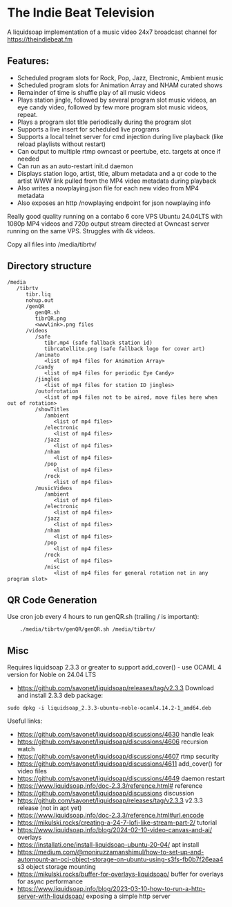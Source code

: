 # The Indie Beat Television 

A liquidsoap implementation of a music video 24x7 broadcast channel for https://theindiebeat.fm

## Features:
- Scheduled program slots for Rock, Pop, Jazz, Electronic, Ambient music
- Scheduled program slots for Animation Array and NHAM curated shows
- Remainder of time is shuffle play of all music videos
- Plays station jingle, followed by several program slot music videos, an eye candy video, followed by few more program slot music videos, repeat.
- Plays a program slot title periodically during the program slot 
- Supports a live insert for scheduled live programs
- Supports a local telnet server for cmd injection during live playback (like reload playlists without restart)
- Can output to multiple rtmp owncast or peertube, etc. targets at once if needed
- Can run as an auto-restart init.d daemon
- Displays station logo, artist, title, album metadata and a qr code to the artist WWW link pulled from the MP4 video metadata during playback
- Also writes a nowplaying.json file for each new video from MP4 metadata
- Also exposes an http /nowplaying endpoint for json nowplaying info

Really good quality running on a contabo 6 core VPS Ubuntu 24.04LTS with 1080p MP4 videos and 720p output stream directed at Owncast server running on the same VPS. Struggles with 4k videos.

Copy all files into /media/tibrtv/ 

## Directory structure
```
/media
   /tibrtv
	  tibr.liq
      nohup.out
	  /genQR
	     genQR.sh
		 tibrQR.png
		 <wwwlink>.png files
	  /videos
         /safe
            tibr.mp4 (safe fallback station id)
            tibrcatellite.png (safe fallback logo for cover art)		    
         /animato
		    <list of mp4 files for Animation Array>
         /candy
		    <list of mp4 files for periodic Eye Candy>
         /jingles 
		    <list of mp4 files for station ID jingles>
		 /outofrotation 
		    <list of mp4 files not to be aired, move files here when out of rotation>
         /showTitles		 
		    /ambient
		       <list of mp4 files>
			/electronic
		       <list of mp4 files>
			/jazz
		       <list of mp4 files>
			/nham
		       <list of mp4 files>
			/pop
		       <list of mp4 files>
			/rock 
   		       <list of mp4 files>
         /musicVideos
		    /ambient
		       <list of mp4 files>
			/electronic
		       <list of mp4 files>
			/jazz
		       <list of mp4 files>
			/nham
		       <list of mp4 files>
			/pop
		       <list of mp4 files>
			/rock 
   		       <list of mp4 files>
			/misc
   		       <list of mp4 files for general rotation not in any program slot>
```

## QR Code Generation
Use cron job every 4 hours to run genQR.sh (trailing / is important):
```
    ./media/tibrtv/genQR/genQR.sh /media/tibrtv/
```

## Misc
Requires liquidsoap 2.3.3 or greater to support add_cover() - use OCAML 4 version for Noble on 24.04 LTS
-  https://github.com/savonet/liquidsoap/releases/tag/v2.3.3
Download and install 2.3.3 deb package: 
```
sudo dpkg -i liquidsoap_2.3.3-ubuntu-noble-ocaml4.14.2-1_amd64.deb
```

Useful links:
- https://github.com/savonet/liquidsoap/discussions/4630 handle leak
- https://github.com/savonet/liquidsoap/discussions/4606 recursion watch
- https://github.com/savonet/liquidsoap/discussions/4607 rtmp security
- https://github.com/savonet/liquidsoap/discussions/4611 add_cover() for video files
- https://github.com/savonet/liquidsoap/discussions/4649 daemon restart
- https://www.liquidsoap.info/doc-2.3.3/reference.html# reference 
- https://github.com/savonet/liquidsoap/discussions discussion
- https://github.com/savonet/liquidsoap/releases/tag/v2.3.3 v2.3.3 release (not in apt yet)
- https://www.liquidsoap.info/doc-2.3.3/reference.html#url.encode 
- https://mikulski.rocks/creating-a-24-7-lofi-like-stream-part-2/ tutorial
- https://www.liquidsoap.info/blog/2024-02-10-video-canvas-and-ai/ overlays 
- https://installati.one/install-liquidsoap-ubuntu-20-04/ apt install
- https://medium.com/@moniruzzamanshimul/how-to-set-up-and-automount-an-oci-object-storage-on-ubuntu-using-s3fs-fb0b7f26eaa4 s3 object storage mounting
- https://mikulski.rocks/buffer-for-overlays-liquidsoap/ buffer for overlays for async performance
- https://www.liquidsoap.info/blog/2023-03-10-how-to-run-a-http-server-with-liquidsoap/ exposing a simple http server



